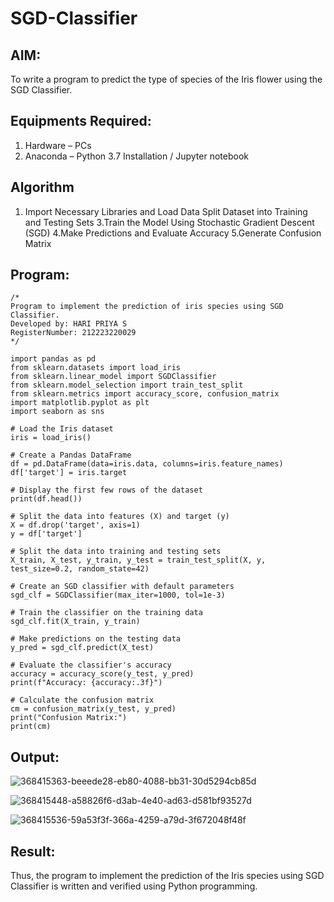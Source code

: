 # SGD-Classifier
## AIM:
To write a program to predict the type of species of the Iris flower using the SGD Classifier.

## Equipments Required:
1. Hardware – PCs
2. Anaconda – Python 3.7 Installation / Jupyter notebook

## Algorithm
1. Import Necessary Libraries and Load Data
Split Dataset into Training and Testing Sets
3.Train the Model Using Stochastic Gradient Descent (SGD)
4.Make Predictions and Evaluate Accuracy
5.Generate Confusion Matrix


## Program:
```
/*
Program to implement the prediction of iris species using SGD Classifier.
Developed by: HARI PRIYA S 
RegisterNumber: 212223220029
*/
```
```
import pandas as pd
from sklearn.datasets import load_iris
from sklearn.linear_model import SGDClassifier
from sklearn.model_selection import train_test_split
from sklearn.metrics import accuracy_score, confusion_matrix
import matplotlib.pyplot as plt
import seaborn as sns

# Load the Iris dataset
iris = load_iris()

# Create a Pandas DataFrame
df = pd.DataFrame(data=iris.data, columns=iris.feature_names)
df['target'] = iris.target

# Display the first few rows of the dataset
print(df.head())

# Split the data into features (X) and target (y)
X = df.drop('target', axis=1)
y = df['target']

# Split the data into training and testing sets
X_train, X_test, y_train, y_test = train_test_split(X, y, test_size=0.2, random_state=42)

# Create an SGD classifier with default parameters
sgd_clf = SGDClassifier(max_iter=1000, tol=1e-3)

# Train the classifier on the training data
sgd_clf.fit(X_train, y_train)

# Make predictions on the testing data
y_pred = sgd_clf.predict(X_test)

# Evaluate the classifier's accuracy
accuracy = accuracy_score(y_test, y_pred)
print(f"Accuracy: {accuracy:.3f}")

# Calculate the confusion matrix
cm = confusion_matrix(y_test, y_pred)
print("Confusion Matrix:")
print(cm)
```

## Output:
![368415363-beeede28-eb80-4088-bb31-30d5294cb85d](https://github.com/user-attachments/assets/d120fe8e-e8c4-46e1-9570-e85fe6ef99a1)

![368415448-a58826f6-d3ab-4e40-ad63-d581bf93527d](https://github.com/user-attachments/assets/63349c41-d6e2-4a7d-ba2d-9fcd879e08e6)

![368415536-59a53f3f-366a-4259-a79d-3f672048f48f](https://github.com/user-attachments/assets/62a0fb9e-5e0a-4bf8-87fa-dd805d3c4111)


## Result:
Thus, the program to implement the prediction of the Iris species using SGD Classifier is written and verified using Python programming.
